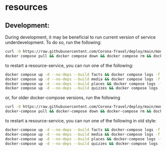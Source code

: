 resources
=========

Development:
------------

During development, it may be beneficial to run current version of service underdevelopment.
To do so, run the following:
```sh
curl -O https://raw.githubusercontent.com/Corona-Travel/deploy/main/mongo-init.js
docker compose pull && docker compose down && docker compose rm && docker compose build && docker compose up --build --force-recreate -d && docker compose logs -f
```
to restart a resource-service, you can run one of the following:
```sh
docker compose up -d --no-deps --build facts && docker compose logs -f
docker compose up -d --no-deps --build media && docker compose logs -f
docker compose up -d --no-deps --build places && docker compose logs -f
docker compose up -d --no-deps --build quizzes && docker compose logs -f
```

or, for older docker-compose versions, run the following
```sh
curl -O https://raw.githubusercontent.com/Corona-Travel/deploy/main/mongo-init.js
docker-compose pull && docker-compose down && docker-compose rm && docker-compose build && docker-compose up --build --force-recreate -d && docker-compose logs -f
```
to restart a resource-service, you can run one of the following in old style:
```sh
docker-compose up -d --no-deps --build facts && docker-compose logs -f
docker-compose up -d --no-deps --build media && docker-compose logs -f
docker-compose up -d --no-deps --build places && docker-compose logs -f
docker-compose up -d --no-deps --build quizzes && docker-compose logs -f
```

